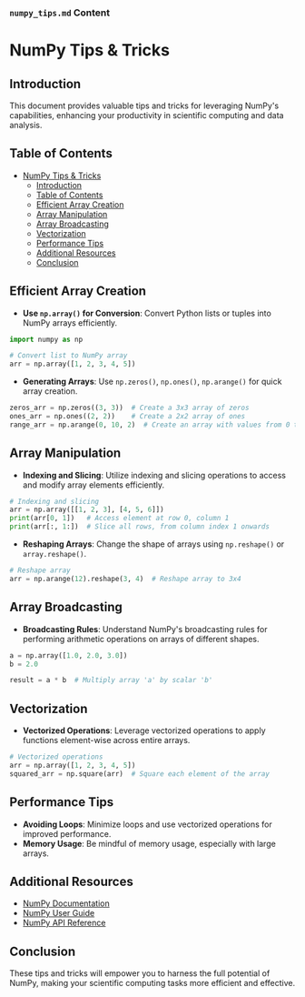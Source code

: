 
### `numpy_tips.md` Content


# NumPy Tips & Tricks

## Introduction

This document provides valuable tips and tricks for leveraging NumPy's capabilities, enhancing your productivity in scientific computing and data analysis.

## Table of Contents

- [NumPy Tips \& Tricks](#numpy-tips--tricks)
  - [Introduction](#introduction)
  - [Table of Contents](#table-of-contents)
  - [Efficient Array Creation](#efficient-array-creation)
  - [Array Manipulation](#array-manipulation)
  - [Array Broadcasting](#array-broadcasting)
  - [Vectorization](#vectorization)
  - [Performance Tips](#performance-tips)
  - [Additional Resources](#additional-resources)
  - [Conclusion](#conclusion)

## Efficient Array Creation

- **Use `np.array()` for Conversion**: Convert Python lists or tuples into NumPy arrays efficiently.

```python
import numpy as np

# Convert list to NumPy array
arr = np.array([1, 2, 3, 4, 5])
```

- **Generating Arrays**: Use `np.zeros()`, `np.ones()`, `np.arange()` for quick array creation.

```python
zeros_arr = np.zeros((3, 3))  # Create a 3x3 array of zeros
ones_arr = np.ones((2, 2))    # Create a 2x2 array of ones
range_arr = np.arange(0, 10, 2)  # Create an array with values from 0 to 10 with step 2
```

## Array Manipulation

- **Indexing and Slicing**: Utilize indexing and slicing operations to access and modify array elements efficiently.

```python
# Indexing and slicing
arr = np.array([[1, 2, 3], [4, 5, 6]])
print(arr[0, 1])   # Access element at row 0, column 1
print(arr[:, 1:])  # Slice all rows, from column index 1 onwards
```

- **Reshaping Arrays**: Change the shape of arrays using `np.reshape()` or `array.reshape()`.

```python
# Reshape array
arr = np.arange(12).reshape(3, 4)  # Reshape array to 3x4
```

## Array Broadcasting

- **Broadcasting Rules**: Understand NumPy's broadcasting rules for performing arithmetic operations on arrays of different shapes.

```python
a = np.array([1.0, 2.0, 3.0])
b = 2.0

result = a * b  # Multiply array 'a' by scalar 'b'
```

## Vectorization

- **Vectorized Operations**: Leverage vectorized operations to apply functions element-wise across entire arrays.

```python
# Vectorized operations
arr = np.array([1, 2, 3, 4, 5])
squared_arr = np.square(arr)  # Square each element of the array
```

## Performance Tips

- **Avoiding Loops**: Minimize loops and use vectorized operations for improved performance.
- **Memory Usage**: Be mindful of memory usage, especially with large arrays.

## Additional Resources

- [NumPy Documentation](https://numpy.org/doc/stable/)
- [NumPy User Guide](https://numpy.org/doc/stable/user/index.html)
- [NumPy API Reference](https://numpy.org/doc/stable/reference/index.html)

## Conclusion

These tips and tricks will empower you to harness the full potential of NumPy, making your scientific computing tasks more efficient and effective.

